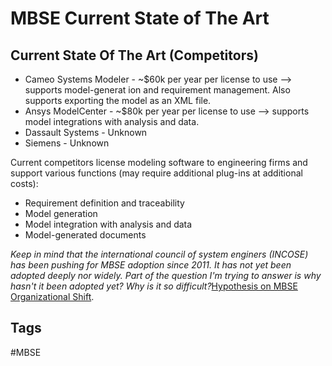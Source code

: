 # MBSE Current State of The Art

## Current State Of The Art (Competitors)
* Cameo Systems Modeler - ~$60k per year per license to use --> supports model-generat
ion and requirement management. Also supports exporting the model as an XML file.
* Ansys ModelCenter - ~$80k per year per license to use --> supports model integrations with analysis and data.
* Dassault Systems - Unknown
* Siemens - Unknown

Current competitors license modeling software to engineering firms and support various
 functions (may require additional plug-ins at additional costs):
 * Requirement definition and traceability
 * Model generation
 * Model integration with analysis and data
 * Model-generated documents

 *Keep in mind that the international council of system enginers (INCOSE) has been pushing for MBSE adoption since 2011. It has not yet been adopted deeply nor widely. Part of the question I'm trying to answer is why hasn't it been adopted yet? Why is it so difficult?*[Hypothesis on MBSE Organizational Shift](../202312110356).  

## Tags
#MBSE
